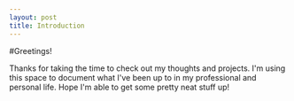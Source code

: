 ```yaml
---
layout: post
title: Introduction
---
```


#Greetings!

Thanks for taking the time to check out my thoughts and projects. I'm using this space to document what I've been up to in my professional and personal life. Hope I'm able to get some pretty neat stuff up!
